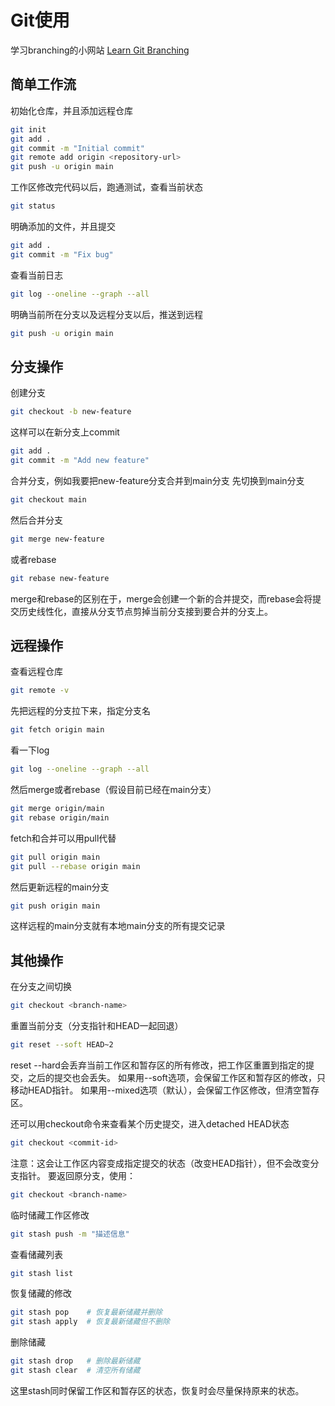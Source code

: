 # Git使用

学习branching的小网站 [Learn Git Branching](https://learngitbranching.js.org/) 

## 简单工作流

初始化仓库，并且添加远程仓库
```bash
git init
git add .
git commit -m "Initial commit"
git remote add origin <repository-url>
git push -u origin main
```

工作区修改完代码以后，跑通测试，查看当前状态

```bash
git status
```

明确添加的文件，并且提交

```bash
git add .
git commit -m "Fix bug"
```

查看当前日志

```bash
git log --oneline --graph --all
```

明确当前所在分支以及远程分支以后，推送到远程

```bash
git push -u origin main
```

## 分支操作

创建分支

```bash
git checkout -b new-feature
```

这样可以在新分支上commit

```bash
git add .
git commit -m "Add new feature"
```

合并分支，例如我要把new-feature分支合并到main分支
先切换到main分支

```bash
git checkout main
```

然后合并分支

```bash
git merge new-feature
```

或者rebase

```bash
git rebase new-feature
```

merge和rebase的区别在于，merge会创建一个新的合并提交，而rebase会将提交历史线性化，直接从分支节点剪掉当前分支接到要合并的分支上。

## 远程操作

查看远程仓库

```bash
git remote -v
```

先把远程的分支拉下来，指定分支名

```bash
git fetch origin main
```

看一下log

```bash
git log --oneline --graph --all
```

然后merge或者rebase（假设目前已经在main分支）

```bash
git merge origin/main
git rebase origin/main
```

fetch和合并可以用pull代替

```bash
git pull origin main
git pull --rebase origin main
```

然后更新远程的main分支

```bash
git push origin main
```

这样远程的main分支就有本地main分支的所有提交记录

## 其他操作

在分支之间切换

```bash
git checkout <branch-name>
```

重置当前分支（分支指针和HEAD一起回退）

```bash
git reset --soft HEAD~2
```

reset --hard会丢弃当前工作区和暂存区的所有修改，把工作区重置到指定的提交，之后的提交也会丢失。
如果用--soft选项，会保留工作区和暂存区的修改，只移动HEAD指针。
如果用--mixed选项（默认），会保留工作区修改，但清空暂存区。

还可以用checkout命令来查看某个历史提交，进入detached HEAD状态

```bash
git checkout <commit-id>
```

注意：这会让工作区内容变成指定提交的状态（改变HEAD指针），但不会改变分支指针。
要返回原分支，使用：

```bash
git checkout <branch-name>
```

临时储藏工作区修改

```bash
git stash push -m "描述信息"
```

查看储藏列表

```bash
git stash list
```

恢复储藏的修改

```bash
git stash pop    # 恢复最新储藏并删除
git stash apply  # 恢复最新储藏但不删除
```

删除储藏

```bash
git stash drop   # 删除最新储藏
git stash clear  # 清空所有储藏
```

这里stash同时保留工作区和暂存区的状态，恢复时会尽量保持原来的状态。